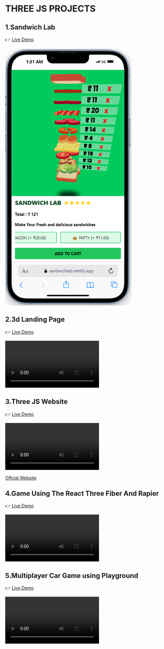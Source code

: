 # THREE JS PROJECTS

## 1.Sandwich Lab

👉 [Live Demo](https://sandwichlab.netlify.app/)

![Preview](1_SandwichLab/Preview.png)

## 2.3d Landing Page

👉 [Live Demo](https://threejs-responsive-website.netlify.app/)

<video controls src="2_Landing_Page/public/DemoVideo.mp4" title="Title"></video>

## 3.Three JS Website

👉 [Live Demo](https://threejs-graces-clone.netlify.app/)

<video controls src="3_Graces_Design_Clone/public/video.mp4" title="Title"></video>

[Offcial Website](https://threejs-graces.tiiny.site/)

## 4.Game Using The React Three Fiber And Rapier

👉 [Live Demo](https://r3fgame.netlify.app/)

<video controls src="5_Game/public/game.mp4" title="Title"></video>

## 5.Multiplayer Car Game using Playground

👉 [Live Demo](https://cscarroom.netlify.app/)

<video controls src="6_Multiplayer_Game_Lobby/public/Multiplayer.mp4" title="Title"></video>
